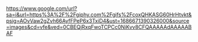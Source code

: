 https://www.google.com/url?sa=i&url=https%3A%2F%2Fgiphy.com%2Fgifs%2FcoxQHKASG60HrHtvkt&psig=AOvVaw2gZvh66AyfFPeP6x3TxiD4&ust=1686671390326000&source=images&cd=vfe&ved=0CBEQjRxqFwoTCPCc0NiKvv8CFQAAAAAdAAAAABAF
